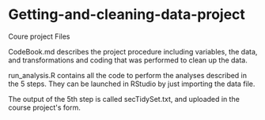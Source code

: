 # Getting-and-cleaning-data-project
Coure project
Files

CodeBook.md describes the project procedure including variables, the data, and transformations and coding that was performed to clean up the data.

run_analysis.R contains all the code to perform the analyses described in the 5 steps. They can be launched in RStudio by just importing the data file.

The output of the 5th step is called secTidySet.txt, and uploaded in the course project's form.

